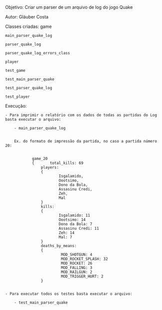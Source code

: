 
Objetivo: Criar um parser de um arquivo de log do jogo Quake

Autor: Gláuber Costa

Classes criadas:
	game

	main_parser_quake_log

	parser_quake_log

	parser_quake_log_errors_class

	player

	test_game

	test_main_parser_quake

	test_parser_quake_log

	test_player


Execução:

	- Para imprimir o relatório com os dados de todas as partidas do Log basta executar o arquivo:

		- main_parser_quake_log


		Ex. do formato de impressão da partida, no caso a partida número 20:
		

				game_20
				{       total_kills: 69
				    players:
				    {
				            Isgalamido,
				            Oootsimo,
				            Dono da Bola,
				            Assasinu Credi,
				            Zeh,
				            Mal
				    }
				    kills:
				    {
				            Isgalamido: 11
				            Oootsimo: 14
				            Dono da Bola: 7
				            Assasinu Credi: 11
				            Zeh: 14
				            Mal: 7
				    }
				    deaths_by_means:
				    {
				             MOD_SHOTGUN: 4
				             MOD_ROCKET_SPLASH: 32
				             MOD_ROCKET: 26
				             MOD_FALLING: 3
				             MOD_RAILGUN: 2
				             MOD_TRIGGER_HURT: 2
				    }


	- Para executar todos os testes basta executar o arquivo:

		- test_main_parser_quake 


